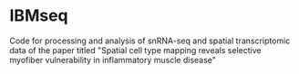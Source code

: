 # IBMseq
Code for processing and analysis of snRNA-seq and spatial transcriptomic data of the paper titled "Spatial cell type mapping reveals selective myofiber vulnerability in inflammatory muscle disease"
